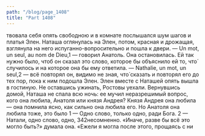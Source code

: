 ```yaml
---
path: "/blog/page_1408"
title: "Part 1408"
---
```


твовала себя опять свободною и в комнате послышался шум шагов и платья Элен. Наташа оглянулась на Элен, потом, красная и дрожащая, взглянула на него испуганно-вопросительно и пошла к двери.
— Un mot, un seul, au nom de Dieu,1 — говорил Анатоль.
Она остановилась. Ей так нужно было, чтоб он сказал это слово, которое бы объяснило ей то, что́ случилось и на которое она бы ему ответила.
— Nathalie, un mot, un seul,2 — всё повторял он, видимо не зная, что́ сказать и повторял его до тех пор, пока к ним подошла Элен.
Элен вместе с Наташей опять вышла в гостиную. Не оставшись ужинать, Ростовы уехали.
Вернувшись домой, Наташа не спала всю ночь: ее мучил неразрешимый вопрос, кого она любила, Анатоля или князя Андрея? Князя Андрея она любила — она помнила ясно, как сильно она любила его. Но Анатоля она любила тоже, это было 1 — Одно слово, только одно, ради Бога.
2 — Натали, одно слово, одно,
342несомненно. «Иначе, разве бы всё это могло быть?» думала она. «Ежели я могла после этого, прощаясь с ни

